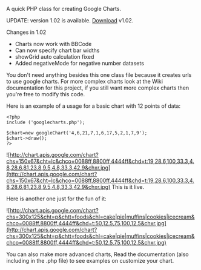 A quick PHP class for creating Google Charts.

UPDATE: version 1.02 is available.
[Download](http://googlechartseasyphpclass.googlecode.com/files/googlecharts_1.02.php) v1.02.

Changes in 1.02
  * Charts now work with BBCode
  * Can now specify chart bar widths
  * showGrid auto calculation fixed
  * Added negativeMode for negative number datasets


You don't need anything besides this one class file because it creates urls to use google charts. For more complex charts look at the Wiki documentation for this project, if you still want more complex charts then you're free to modify this code.

Here is an example of a usage for a basic chart with 12 points of data:
```
<?php
include ('googlecharts.php');

$chart=new googleChart('4,6,21,7,1,6,17,5,2,1,7,9');
$chart->draw();
?>
```
![http://chart.apis.google.com/chart?chs=150x67&cht=lc&chco=0088ff,8800ff,4444ff&chd=t:19,28.6,100,33.3,4.8,28.6,81,23.8,9.5,4.8,33.3,42.9&chxr.jpg](http://chart.apis.google.com/chart?chs=150x67&cht=lc&chco=0088ff,8800ff,4444ff&chd=t:19,28.6,100,33.3,4.8,28.6,81,23.8,9.5,4.8,33.3,42.9&chxr.jpg)
This is it live.

Here is another one just for the fun of it:

![http://chart.apis.google.com/chart?chs=300x125&cht=p&chtt=foods&chl=cake|pie|muffins|cookies|icecream&chco=0088ff,8800ff,4444ff&chd=t:50,12.5,75,100,12.5&chxr.jpg](http://chart.apis.google.com/chart?chs=300x125&cht=p&chtt=foods&chl=cake|pie|muffins|cookies|icecream&chco=0088ff,8800ff,4444ff&chd=t:50,12.5,75,100,12.5&chxr.jpg)

You can also make more advanced charts,
Read the documentation (also including in the .php file) to see examples on customize your chart.